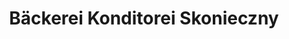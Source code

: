 ---
title: "Bäckerei Konditorei Skonieczny"
url: /vaihingen-an-der-enz/baeckerei-konditorei-skonieczny/
shop: Bäckerei
---